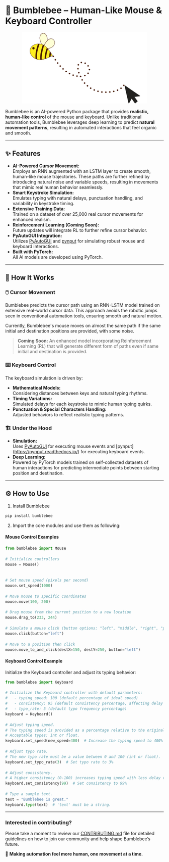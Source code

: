 # 🐝 Bumblebee – Human-Like Mouse & Keyboard Controller

<div align="center">
  <img src="https://github.com/socioy/bumblebee/blob/master/data/logo.png" alt="Bumblebee Logo" width="400">
</div>

Bumblebee is an AI-powered Python package that provides **realistic, human-like control** of the mouse and keyboard. Unlike traditional automation tools, Bumblebee leverages deep learning to predict **natural movement patterns**, resulting in automated interactions that feel organic and smooth.

---

## ✨ Features

- **AI-Powered Cursor Movement:**  
  Employs an RNN augmented with an LSTM layer to create smooth, human-like mouse trajectories. These paths are further refined by introducing natural noise and variable speeds, resulting in movements that mimic real human behavior seamlessly.
- **Smart Keystroke Simulation:**  
  Emulates typing with natural delays, punctuation handling, and variability in keystroke timing.
- **Extensive Training Data:**  
  Trained on a dataset of over 25,000 real cursor movements for enhanced realism.
- **Reinforcement Learning (Coming Soon):**  
  Future updates will integrate RL to further refine cursor behavior.
- **PyAutoGUI Integration:**  
  Utilizes [PyAutoGUI](https://pyautogui.readthedocs.io/) and [pynput](https://pynput.readthedocs.io/) for simulating robust mouse and keyboard interactions.
- **Built with PyTorch:**  
  All AI models are developed using PyTorch.

---

## 🚀 How It Works

### 🖱️ Cursor Movement

Bumblebee predicts the cursor path using an RNN-LSTM model trained on extensive real-world cursor data. This approach avoids the robotic jumps seen in conventional automation tools, ensuring smooth and natural motion.

Currently, Bumblebee's mouse moves on almost the same path if the same initial and destination positions are provided, with some noise.

> **Coming Soon:**  An enhanced model incorporating Reinforcement Learning (RL) that will generate different form of paths even if same initial and destination is provided.

### ⌨️ Keyboard Control

The keyboard simulation is driven by:
- **Mathematical Models:**  
  Considering distances between keys and natural typing rhythms.
- **Timing Variations:**  
  Simulated delays for each keystroke to mimic human typing quirks.
- **Punctuation & Special Characters Handling:**  
  Adjusted behaviors to reflect realistic typing patterns.

### 🏗️ Under the Hood

- **Simulation:**  
  Uses [PyAutoGUI](https://pyautogui.readthedocs.io/) for executing mouse events and [pynput] (https://pynput.readthedocs.io/) for executing keyboard events.
- **Deep Learning:**  
  Powered by PyTorch models trained on self-collected datasets of human interactions for predicting intermediate points between starting position and destination.

---

## ⚙️ How to Use

1. Install Bumblebee

```bash
pip install bumblebee
```
2. Import the core modules and use them as following:

#### Mouse Control Examples

```python
from bumblebee import Mouse

# Initialize controllers
mouse = Mouse()


# Set mouse speed (pixels per second)
mouse.set_speed(1000)

# Move mouse to specific coordinates
mouse.move(100, 200)

# Drag mouse from the current position to a new location
mouse.drag_to(233, 244)

# Simulate a mouse click (button options: "left", "middle", "right", "primary", "secondary")
mouse.click(button="left")

# Move to a position then click
mouse.move_to_and_click(destX=150, destY=250, button="left")
```

#### Keyboard Control Example

Initialize the Keyboard controller and adjust its typing behavior:

```python
from bumblebee import Keyboard

# Initialize the Keyboard controller with default parameters:
#   - typing_speed: 100 (default percentage of ideal speed)
#   - consistency: 95 (default consistency percentage, affecting delay variability)
#   - typo_rate: 5 (default typo frequency percentage)
keyboard = Keyboard()

# Adjust typing speed.
# The typing speed is provided as a percentage relative to the original Bumblebee typing speed.
# Acceptable types: int or float.
keyboard.set_speed(new_speed=400)  # Increase the typing speed to 400%

# Adjust typo rate.
# The new typo rate must be a value between 0 and 100 (int or float).
keyboard.set_typo_rate(3)  # Set typo rate to 3%

# Adjust consistency.
# A higher consistency (0-100) increases typing speed with less delay variability.
keyboard.set_consistency(99)  # Set consistency to 99%

# Type a sample text.
text = "Bumblebee is great."
keyboard.type(text)  # 'text' must be a string.
```

---

### Interested in contributing? 
Please take a moment to review our [CONTRIBUTING.md](https://github.com/socioy/bumblebee/blob/master/CONTRIBUTING.md) file for detailed guidelines on how to join our community and help shape Bumblebee’s future.

🐝 **Making automation feel more human, one movement at a time.**
